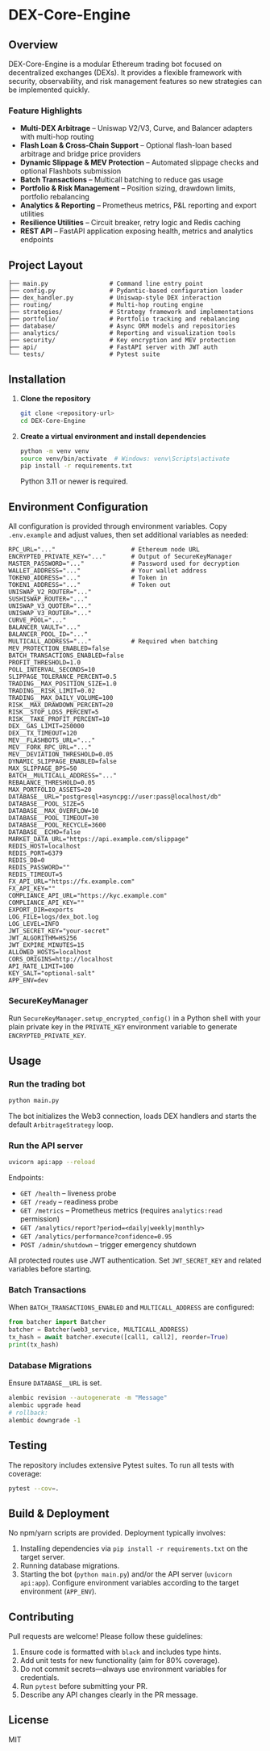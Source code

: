 # DEX-Core-Engine

## Overview

DEX-Core-Engine is a modular Ethereum trading bot focused on decentralized exchanges (DEXs). It provides a flexible framework with security, observability, and risk management features so new strategies can be implemented quickly.

### Feature Highlights
- **Multi-DEX Arbitrage** – Uniswap V2/V3, Curve, and Balancer adapters with multi-hop routing
- **Flash Loan & Cross-Chain Support** – Optional flash-loan based arbitrage and bridge price providers
- **Dynamic Slippage & MEV Protection** – Automated slippage checks and optional Flashbots submission
- **Batch Transactions** – Multicall batching to reduce gas usage
- **Portfolio & Risk Management** – Position sizing, drawdown limits, portfolio rebalancing
- **Analytics & Reporting** – Prometheus metrics, P&L reporting and export utilities
- **Resilience Utilities** – Circuit breaker, retry logic and Redis caching
- **REST API** – FastAPI application exposing health, metrics and analytics endpoints

## Project Layout
```
├── main.py                 # Command line entry point
├── config.py               # Pydantic-based configuration loader
├── dex_handler.py          # Uniswap‑style DEX interaction
├── routing/                # Multi-hop routing engine
├── strategies/             # Strategy framework and implementations
├── portfolio/              # Portfolio tracking and rebalancing
├── database/               # Async ORM models and repositories
├── analytics/              # Reporting and visualization tools
├── security/               # Key encryption and MEV protection
├── api/                    # FastAPI server with JWT auth
└── tests/                  # Pytest suite
```

## Installation
1. **Clone the repository**
   ```bash
   git clone <repository-url>
   cd DEX-Core-Engine
   ```
2. **Create a virtual environment and install dependencies**
   ```bash
   python -m venv venv
   source venv/bin/activate  # Windows: venv\Scripts\activate
   pip install -r requirements.txt
   ```
   Python 3.11 or newer is required.

## Environment Configuration
All configuration is provided through environment variables. Copy `.env.example` and adjust values, then set additional variables as needed:

```
RPC_URL="..."                     # Ethereum node URL
ENCRYPTED_PRIVATE_KEY="..."       # Output of SecureKeyManager
MASTER_PASSWORD="..."             # Password used for decryption
WALLET_ADDRESS="..."              # Your wallet address
TOKEN0_ADDRESS="..."              # Token in
TOKEN1_ADDRESS="..."              # Token out
UNISWAP_V2_ROUTER="..."
SUSHISWAP_ROUTER="..."
UNISWAP_V3_QUOTER="..."
UNISWAP_V3_ROUTER="..."
CURVE_POOL="..."
BALANCER_VAULT="..."
BALANCER_POOL_ID="..."
MULTICALL_ADDRESS="..."           # Required when batching
MEV_PROTECTION_ENABLED=false
BATCH_TRANSACTIONS_ENABLED=false
PROFIT_THRESHOLD=1.0
POLL_INTERVAL_SECONDS=10
SLIPPAGE_TOLERANCE_PERCENT=0.5
TRADING__MAX_POSITION_SIZE=1.0
TRADING__RISK_LIMIT=0.02
TRADING__MAX_DAILY_VOLUME=100
RISK__MAX_DRAWDOWN_PERCENT=20
RISK__STOP_LOSS_PERCENT=5
RISK__TAKE_PROFIT_PERCENT=10
DEX__GAS_LIMIT=250000
DEX__TX_TIMEOUT=120
MEV__FLASHBOTS_URL="..."
MEV__FORK_RPC_URL="..."
MEV__DEVIATION_THRESHOLD=0.05
DYNAMIC_SLIPPAGE_ENABLED=false
MAX_SLIPPAGE_BPS=50
BATCH__MULTICALL_ADDRESS="..."
REBALANCE_THRESHOLD=0.05
MAX_PORTFOLIO_ASSETS=20
DATABASE__URL="postgresql+asyncpg://user:pass@localhost/db"
DATABASE__POOL_SIZE=5
DATABASE__MAX_OVERFLOW=10
DATABASE__POOL_TIMEOUT=30
DATABASE__POOL_RECYCLE=3600
DATABASE__ECHO=false
MARKET_DATA_URL="https://api.example.com/slippage"
REDIS_HOST=localhost
REDIS_PORT=6379
REDIS_DB=0
REDIS_PASSWORD=""
REDIS_TIMEOUT=5
FX_API_URL="https://fx.example.com"
FX_API_KEY=""
COMPLIANCE_API_URL="https://kyc.example.com"
COMPLIANCE_API_KEY=""
EXPORT_DIR=exports
LOG_FILE=logs/dex_bot.log
LOG_LEVEL=INFO
JWT_SECRET_KEY="your-secret"
JWT_ALGORITHM=HS256
JWT_EXPIRE_MINUTES=15
ALLOWED_HOSTS=localhost
CORS_ORIGINS=http://localhost
API_RATE_LIMIT=100
KEY_SALT="optional-salt"
APP_ENV=dev
```

### SecureKeyManager
Run `SecureKeyManager.setup_encrypted_config()` in a Python shell with your plain private key in the `PRIVATE_KEY` environment variable to generate `ENCRYPTED_PRIVATE_KEY`.

## Usage
### Run the trading bot
```bash
python main.py
```
The bot initializes the Web3 connection, loads DEX handlers and starts the default `ArbitrageStrategy` loop.

### Run the API server
```bash
uvicorn api:app --reload
```
Endpoints:
- `GET /health` – liveness probe
- `GET /ready` – readiness probe
- `GET /metrics` – Prometheus metrics (requires `analytics:read` permission)
- `GET /analytics/report?period=<daily|weekly|monthly>`
- `GET /analytics/performance?confidence=0.95`
- `POST /admin/shutdown` – trigger emergency shutdown

All protected routes use JWT authentication. Set `JWT_SECRET_KEY` and related variables before starting.

### Batch Transactions
When `BATCH_TRANSACTIONS_ENABLED` and `MULTICALL_ADDRESS` are configured:
```python
from batcher import Batcher
batcher = Batcher(web3_service, MULTICALL_ADDRESS)
tx_hash = await batcher.execute([call1, call2], reorder=True)
print(tx_hash)
```

### Database Migrations
Ensure `DATABASE__URL` is set.
```bash
alembic revision --autogenerate -m "Message"
alembic upgrade head
# rollback:
alembic downgrade -1
```

## Testing
The repository includes extensive Pytest suites. To run all tests with coverage:
```bash
pytest --cov=.
```

## Build & Deployment
No npm/yarn scripts are provided. Deployment typically involves:
1. Installing dependencies via `pip install -r requirements.txt` on the target server.
2. Running database migrations.
3. Starting the bot (`python main.py`) and/or the API server (`uvicorn api:app`).
Configure environment variables according to the target environment (`APP_ENV`).

## Contributing
Pull requests are welcome! Please follow these guidelines:
1. Ensure code is formatted with `black` and includes type hints.
2. Add unit tests for new functionality (aim for 80% coverage).
3. Do not commit secrets—always use environment variables for credentials.
4. Run `pytest` before submitting your PR.
5. Describe any API changes clearly in the PR message.

## License
MIT
